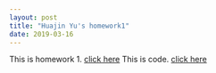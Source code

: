 ```yaml
---
layout: post
title: "Huajin Yu's homework1"
date: 2019-03-16
---
```

This is homework 1.
[click here]({{site.baseurl}}/homework/Homework1.pdf)
This is code. 
[click here]({{site.baseurl}}/homework/MicroeconomictricHW1.rar)
